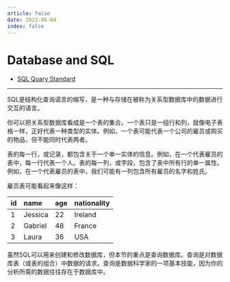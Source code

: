 ```yaml
---
article: false
date: 2022-06-04
index: false
---
```


# Database and SQL

- [SQL Quary Standard](sql-quary-standard)

------

SQL是结构化查询语言的缩写，是一种与存储在被称为关系型数据库中的数据进行交互的语言。

你可以把关系型数据库看成是一个表的集合。一个表只是一组行和列，就像电子表格一样，正好代表一种类型的实体。例如，一个表可能代表一个公司的雇员或购买的物品，但不能同时代表两者。

表的每一行，或记录，都包含关于一个单一实体的信息。例如，在一个代表雇员的表中，每一行代表一个人。表的每一列，或字段，包含了表中所有行的单一属性。例如，在一个代表雇员的表中，我们可能有一列包含所有雇员的名字和姓氏。

雇员表可能看起来像这样：

| id   | name    | age  | nationality |
| :--- | :------ | :--- | :---------- |
| 1    | Jessica | 22   | Ireland     |
| 2    | Gabriel | 48   | France      |
| 3    | Laura   | 36   | USA         |

虽然SQL可以用来创建和修改数据库，但本节的重点是查询数据库。查询是对数据库表（或表的组合）中数据的请求。查询是数据科学家的一项基本技能，因为你的分析所需的数据往往存在于数据库中。

